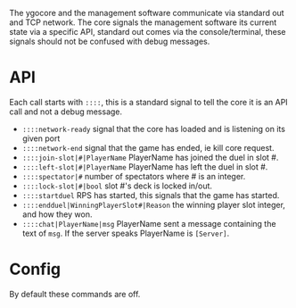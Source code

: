 The ygocore and the management software communicate via standard out and TCP network. The core signals the management software its current state via a specific API, standard out comes via the console/terminal, these signals should not be confused with debug messages.

API
===

Each call starts with `::::`, this is a standard signal to tell the core it is an API call and not a debug message.

* `::::network-ready` signal that the core has loaded and is listening on its given port
* `::::network-end` signal that the game has ended,  ie kill core request.
* `::::join-slot|#|PlayerName` PlayerName has joined the duel in slot #.
* `::::left-slot|#|PlayerName` PlayerName has left the duel in slot #.
* `::::spectator|#` number of spectators where # is an integer.
* `::::lock-slot|#|bool` slot #'s deck is locked in/out.
* `::::startduel` RPS has started, this signals that the game has started.
* `::::endduel|WinningPlayerSlot#|Reason` the winning player slot integer, and how they won.
* `::::chat|PlayerName|msg` PlayerName sent a message containing the text of `msg`. If the server speaks PlayerName is `[Server]`.

Config
======

By default these commands are off.
